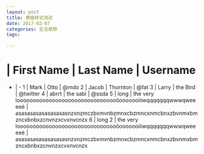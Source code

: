 ```yaml
---
layout: post
title: 表格样式测试
date: 2017-02-07
categories: 生活感想
tags:

---
```


 # | First Name | Last Name | Username
 - | -
 1 | Mark | Otto | @mdo
 2 | Jacob | Thornton | @fat
 3 | Larry | the Bird | @twitter
 4 | abrrt | the sabi | @ssda
 5 | long  | the very loooooooooooooooooooooooooooooooõooooooiiiwqqqqqqqwwwqweeeeė | asasasasasasasasasnzxnzmczbxmvnbzmnxcbzmncxnmcbnxzbvnmxbmzncxbnbxzcnvnzxcvxnvcnzx
 6 | long 2 | the very loooooooooooooooooooooooooooooooõooooooiiiwqqqqqqqwwwqweeeeė | asasasasasasasasasnzxnzmczbxmvnbzmnxcbzmncxnmcbnxzbvnmxbmzncxbnbxzcnvnzxcvxnvcnzx
